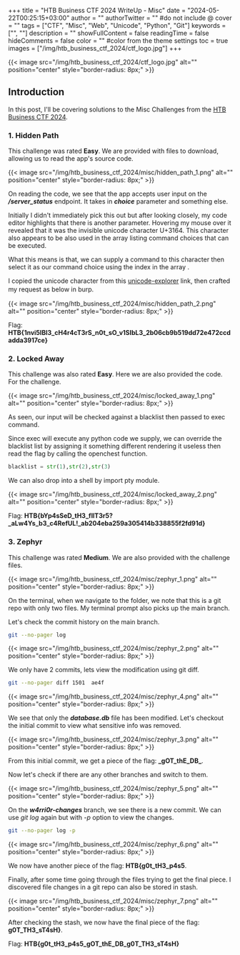 +++
title = "HTB Business CTF 2024 WriteUp - Misc"
date = "2024-05-22T00:25:15+03:00"
author = ""
authorTwitter = "" #do not include @
cover = ""
tags = ["CTF", "Misc", "Web", "Unicode", "Python", "Git"]
keywords = ["", ""]
description = ""
showFullContent = false
readingTime = false
hideComments = false
color = "" #color from the theme settings
toc = true
images = ["/img/htb_business_ctf_2024/ctf_logo.jpg"]
+++

<!--more-->
{{< image src="/img/htb_business_ctf_2024/ctf_logo.jpg" alt="" position="center" style="border-radius: 8px;" >}}

## Introduction
In this post, I'll be covering solutions to the Misc Challenges from the [HTB Business CTF 2024](https://ctf.hackthebox.com/event/details/htb-business-ctf-2024-the-vault-of-hope-1474).


### 1. Hidden Path
This challenge was rated **Easy**. We are provided with files to download, allowing us to read the app's source code.

{{< image src="/img/htb_business_ctf_2024/misc/hidden_path_1.png" alt="" position="center" style="border-radius: 8px;" >}}

On reading the code, we see that the app accepts user input on the ***/server_status*** endpoint. It takes in ***choice*** parameter and something else. 

Initially I didn't immediately pick this out but after looking closely, my code editor highlights that there is another parameter. Hovering my mouse over it revealed that it was the invisible unicode character U+3164. This character also appears to be also used in the array listing command choices that can be executed.

What this means is that, we can supply a command to this character then select it as our command choice using the index in the array .

I copied the unicode character from this [unicode-explorer](https://unicode-explorer.com/c/3164) link, then crafted my request as below in burp.ㅤ

{{< image src="/img/htb_business_ctf_2024/misc/hidden_path_2.png" alt="" position="center" style="border-radius: 8px;" >}}

Flag: **HTB{1nvi5IBl3_cH4r4cT3rS_n0t_sO_v1SIbL3_2b06cb9b519dd72e472ccdadda3917ce}**

### 2. Locked Away
This challenge was also rated **Easy**. Here we are also provided the code. For the challenge.

{{< image src="/img/htb_business_ctf_2024/misc/locked_away_1.png" alt="" position="center" style="border-radius: 8px;" >}}

As seen, our input will be checked against a blacklist then passed to exec command.

Since exec will execute any python code we supply, we can override the blacklist list by assigning it something different rendering it useless then read the flag by calling the openchest function. 

```py
blacklist = str(1),str(2),str(3)
```

We can also drop into a shell by import pty module.

{{< image src="/img/htb_business_ctf_2024/misc/locked_away_2.png" alt="" position="center" style="border-radius: 8px;" >}}

Flag: **HTB{bYp4sSeD_tH3_fIlT3r5?_aLw4Ys_b3_c4RefUL!_ab204eba259a305414b338855f2fd91d}**


### 3. Zephyr
This challenge was rated **Medium**. We are also provided with the challenge files.

{{< image src="/img/htb_business_ctf_2024/misc/zephyr_1.png" alt="" position="center" style="border-radius: 8px;" >}}

On the terminal, when we navigate to the folder, we note that this is a git repo with only two files. My terminal prompt also picks up the main branch.

Let's check the commit history on the main branch. 

```sh
git --no-pager log
```
{{< image src="/img/htb_business_ctf_2024/misc/zephyr_2.png" alt="" position="center" style="border-radius: 8px;" >}}

We only have 2 commits, lets view the modification using git diff.

```sh
git --no-pager diff 1501  ae4f
```
{{< image src="/img/htb_business_ctf_2024/misc/zephyr_4.png" alt="" position="center" style="border-radius: 8px;" >}}

We see that only the ***database.db*** file has been modified. Let's checkout the initial commit to view what sensitive info was removed.

{{< image src="/img/htb_business_ctf_2024/misc/zephyr_3.png" alt="" position="center" style="border-radius: 8px;" >}}

From this initial commit, we get a piece of the flag: **\_gOT_thE_DB\_**.

Now let's check if there are any other branches and switch to them.

{{< image src="/img/htb_business_ctf_2024/misc/zephyr_5.png" alt="" position="center" style="border-radius: 8px;" >}}

On the ***w4rri0r-changes*** branch, we see there is a new commit. We can use *git log* again but with *-p* option to view the changes.

```sh
git --no-pager log -p
```

{{< image src="/img/htb_business_ctf_2024/misc/zephyr_6.png" alt="" position="center" style="border-radius: 8px;" >}}

We now have another piece of the flag: **HTB{g0t_tH3_p4s5**.

Finally, after some time going through the files trying to get the final piece. I discovered file changes in a git repo can also be stored in stash.

{{< image src="/img/htb_business_ctf_2024/misc/zephyr_7.png" alt="" position="center" style="border-radius: 8px;" >}}

After checking the stash, we now have the final piece of the flag: **g0T_TH3_sT4sH}**.

Flag: **HTB{g0t_tH3_p4s5_gOT_thE_DB_g0T_TH3_sT4sH}**
